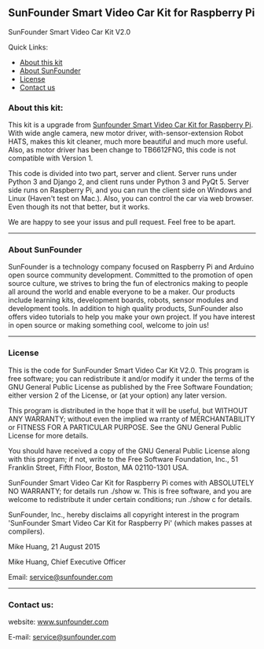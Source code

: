 ## SunFounder Smart Video Car Kit for Raspberry Pi
SunFounder Smart Video Car Kit V2.0

Quick Links:

 * [About this kit](#about_this_kit)
 * [About SunFounder](#about_sunfounder)
 * [License](#license)
 * [Contact us](#contact_us)

<a id="about_this_kit"></a>
### About this kit:
This kit is a upgrade from [Sunfounder Smart Video Car Kit for Raspberry Pi](https://github.com/sunfounder/Sunfounder_Smart_Video_Car_Kit_for_RaspberryPi). With wide angle camera, new motor driver, with-sensor-extension Robot HATS, makes this kit cleaner, much more beautiful and much more useful.
Also, as motor driver has been change to TB6612FNG, this code is not compatible with Version 1.

This code is divided into two part, server and client. Server runs under Python 3 and Django 2, and client runs under Python 3 and PyQt 5.
Server side runs on Raspberry Pi, and you can run the client side on Windows and Linux (Haven't test on Mac.).
Also, you can control the car via web browser. Even though its not that better, but it works. 

We are happy to see your issus and pull request. Feel free to be apart.

----------------------------------------------
<a id="about_sunfounder"></a>
### About SunFounder
SunFounder is a technology company focused on Raspberry Pi and Arduino open source community development. Committed to the promotion of open source culture, we strives to bring the fun of electronics making to people all around the world and enable everyone to be a maker. Our products include learning kits, development boards, robots, sensor modules and development tools. In addition to high quality products, SunFounder also offers video tutorials to help you make your own project. If you have interest in open source or making something cool, welcome to join us!

----------------------------------------------
<a id="license"></a>
### License
This is the code for SunFounder Smart Video Car Kit V2.0.
This program is free software; you can redistribute it and/or modify it under the terms of the GNU General Public License as published by the Free Software Foundation; either version 2 of the License, or (at your option) any later version.

This program is distributed in the hope that it will be useful, but WITHOUT ANY WARRANTY; without even the implied wa rranty of MERCHANTABILITY or FITNESS FOR A PARTICULAR PURPOSE. See the GNU General Public License for more details.

You should have received a copy of the GNU General Public License along with this program; if not, write to the Free Software Foundation, Inc., 51 Franklin Street, Fifth Floor, Boston, MA 02110-1301 USA.

SunFounder Smart Video Car Kit for Raspberry Pi comes with ABSOLUTELY NO WARRANTY; for details run ./show w. This is free software, and you are welcome to redistribute it under certain conditions; run ./show c for details.

SunFounder, Inc., hereby disclaims all copyright interest in the program 'SunFounder Smart Video Car Kit for Raspberry Pi' (which makes passes at compilers).

Mike Huang, 21 August 2015

Mike Huang, Chief Executive Officer

Email: service@sunfounder.com

----------------------------------------------
<a id="contact_us"></a>
### Contact us:
website:
    www.sunfounder.com

E-mail:
    service@sunfounder.com
